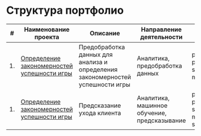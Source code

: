 # Структура портфолио
| #    | Наименование проекта                | Описание                                                     | Направление деятельности | Стек                   |
| ---- | ------------------------------------------------------------ | ------------------------------------------------------------ | --|---------------------------------------------------------- |
| 1.   | [Определение закономерностей успешности игры ](https://github.com/musa-vu/Study_projects/blob/2939dcd31dc965edf5005d606c58597db003908c/GAME%20ANALYSIS/Determining_the_success_of_the_games.ipynb) | Предобработка данных для анализа и определения закономерностей успешности игры | Аналитика, предобработка данных| python, pandas, seaborn, matplotlib       |
| 1.   | [Определение закономерностей успешности игры ](https://github.com/musa-vu/Portfolio_projects/blob/main/MOBIL%20OPERATOR/Client%20Left.ipynb) | Предсказание ухода клиента | Аналитика, машинное обучение, предсказывание  | python, pandas, seaborn, matplotlib, sklearn       |
